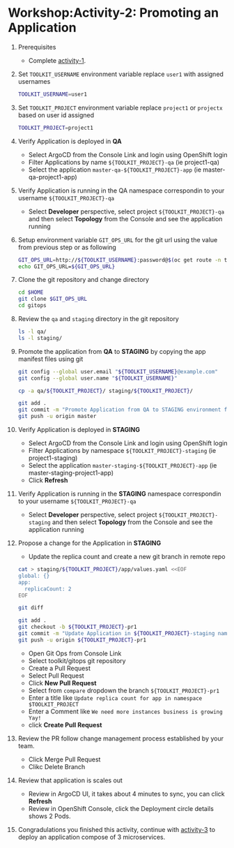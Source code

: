 # Workshop:Activity-2: Promoting an Application

1. Prerequisites
    - Complete [activity-1](../activity1).

1. Set `TOOLKIT_USERNAME` environment variable replace `user1` with assigned usernames
    ```bash
    TOOLKIT_USERNAME=user1

    ```

1. Set `TOOLKIT_PROJECT` environment variable replace `project1` or `projectx` based on user id assigned
    ```bash
    TOOLKIT_PROJECT=project1

    ```

1. Verify Application is deployed in **QA**
    - Select ArgoCD from the Console Link and login using OpenShift login
    - Filter Applications by name `${TOOLKIT_PROJECT}-qa` (ie project1-qa)
    - Select the application `master-qa-${TOOLKIT_PROJECT}-app` (ie master-qa-project1-app)

1. Verify Application is running in the QA namespace correspondin to your username `${TOOLKIT_PROJECT}-qa`
    - Select **Developer** perspective, select project `${TOOLKIT_PROJECT}-qa` and then select **Topology** from the Console and see the application running

1. Setup environment variable `GIT_OPS_URL` for the git url using the value from previous step or as following
    ```bash
    GIT_OPS_URL=http://${TOOLKIT_USERNAME}:password@$(oc get route -n tools gogs --template='{{.spec.host}}')/toolkit/gitops
    echo GIT_OPS_URL=${GIT_OPS_URL}

    ```

1. Clone the git repository and change directory
    ```bash
    cd $HOME
    git clone $GIT_OPS_URL
    cd gitops

    ```

1. Review the `qa` and `staging` directory in the git repository
    ```bash
    ls -l qa/
    ls -l staging/
    ```

1. Promote the application from **QA** to **STAGING** by copying the app manifest files using git
    ```bash
    git config --global user.email "${TOOLKIT_USERNAME}@example.com"
    git config --global user.name "${TOOLKIT_USERNAME}"

    cp -a qa/${TOOLKIT_PROJECT}/ staging/${TOOLKIT_PROJECT}/

    git add .
    git commit -m "Promote Application from QA to STAGING environment for $TOOLKIT_PROJECT"
    git push -u origin master

    ```

1. Verify Application is deployed in **STAGING**
    - Select ArgoCD from the Console Link and login using OpenShift login
    - Filter Applications by namespace `${TOOLKIT_PROJECT}-staging` (ie project1-staging)
    - Select the application `master-staging-${TOOLKIT_PROJECT}-app` (ie master-staging-project1-app)
    - Click **Refresh**

1. Verify Application is running in the **STAGING** namespace correspondin to your username `${TOOLKIT_PROJECT}-qa`
    - Select **Developer** perspective, select project `${TOOLKIT_PROJECT}-staging` and then select **Topology** from the Console and see the application running

1. Propose a change for the Application in **STAGING**
    - Update the replica count and create a new git branch in remote repo
    ```bash
    cat > staging/${TOOLKIT_PROJECT}/app/values.yaml <<EOF
    global: {}
    app:
      replicaCount: 2
    EOF

    git diff

    git add .
    git checkout -b ${TOOLKIT_PROJECT}-pr1
    git commit -m "Update Application in ${TOOLKIT_PROJECT}-staging namespace"
    git push -u origin ${TOOLKIT_PROJECT}-pr1

    ```
    - Open Git Ops from Console Link
    - Select toolkit/gitops git repository
    - Create a Pull Request
    - Select Pull Request
    - Click **New Pull Request**
    - Select from `compare` dropdown the branch `${TOOLKIT_PROJECT}-pr1`
    - Enter a title like `Update replica count for app in namespace $TOOLKIT_PROJECT`
    - Enter a Comment like `We need more instances business is growing Yay!`
    - click **Create Pull Request**

1. Review the PR follow change management process established by your team.
    - Click Merge Pull Request
    - Clikc Delete Branch

1. Review that application is scales out
    - Review in ArgoCD UI, it takes about 4 minutes to sync, you can click **Refresh**
    - Review in OpenShift Console, click the Deployment circle details shows 2 Pods.

1. Congradulations you finished this activity, continue with [activity-3](../activity-3/README.md) to deploy an application compose of 3 microservices.


